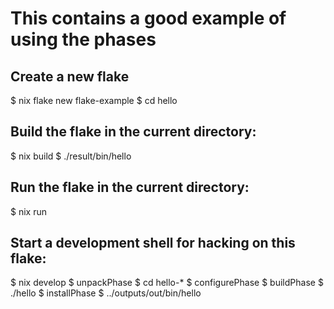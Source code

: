 # This contains a good example of using the phases 

## Create a new flake
$ nix flake new flake-example
$ cd hello

## Build the flake in the current directory:
$ nix build
$ ./result/bin/hello

## Run the flake in the current directory:
$ nix run

## Start a development shell for hacking on this flake:
$ nix develop
$ unpackPhase
$ cd hello-*
$ configurePhase
$ buildPhase
$ ./hello
$ installPhase
$ ../outputs/out/bin/hello
